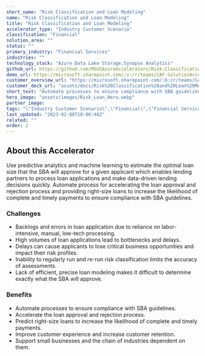 ```yaml
---
short_name: "Risk Classification and Loan Modeling"
name: "Risk Classification and Loan Modeling"
title: "Risk Classification and Loan Modeling"
accelerator_type: "Industry Customer Scenario"
classification: "Financial"
solution_area: ""
status: ""
primary_industry: "Financial Services"
industries: ""
technology_stack: "Azure Data Lake Storage,Synapse Analytics"
github_url: https://github.com/MSUSAzureAccelerators/Risk-Classification-and-Loan-Modeling-Accelerator
demo_url: https://microsoft.sharepoint.com/:v:/r/teams/CAF-SolutionAccelerators/Shared%20Documents/General/BVA%20Files/Risk%20Classification%20and%20Loan%20Modeling/POV_demo_Risk%20Classification%20and%20Loan%20Modeling.mp4?csf=1&web=1&e=UB6unf
customer_overview_url: "https://microsoft.sharepoint.com/:b:/r/teams/CAF-SolutionAccelerators/Shared%20Documents/General/BVA%20Files/Risk%20Classification%20and%20Loan%20Modeling/Risk%20Classification%20and%20Loan%20Modeling%20Overview.pdf?csf=1&web=1&e=HPYxxN"
customer_deck_url: "assets/docs/Risk%20Classification%20and%20Loan%20Modeling%20Customer%20Deck.pdf"
short_text: "Automate processes to ensure compliance with SBA guidelines."
hero_image: "assets/images/Risk_Loan_Hero.webp"
partner_image: 
tags: "\"Industry Customer Scenario\",\"Financial\",\"Financial Services\",\"Azure Data Lake Storage\",\"Synapse Analytics\""
last_updated: "2023-02-08T18:06:40Z"
related: ""
order: 2
---
```

## About this Accelerator

Use predictive analytics and machine learning to estimate the optimal loan size that the SBA will approve for a given applicant which enables lending partners to process loan applications and make data-driven lending decisions quickly. Automate process for accelerating the loan approval and rejection process and providing right-size loans to increase the likelihood of complete and timely payments to ensure compliance with SBA guidelines.

### Challenges
* Backlogs and errors in loan application due to reliance on labor-intensive, manual, low-tech processing.
* High volumes of loan applications lead to bottlenecks and delays.
* Delays can cause applicants to lose critical business opportunities and impact their risk profiles.
* Inability to regularly run and re-run risk classification limits the accuracy of assessments.
* Lack of efficient, precise loan modeling makes it difficult to determine exactly what the SBA will approve.

### Benefits
* Automate processes to ensure compliance with SBA guidelines.
* Accelerate the loan approval and rejection process.
* Predict right-size loans to increase the likelihood of complete and timely payments.
* Improve customer experience and increase customer retention.
* Support small businesses and the chain of industries dependent on them.